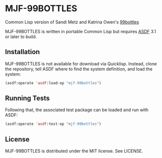 # MJF-99BOTTLES

Common Lisp version of Sandi Metz and Katrina Owen's
[99bottles](http://www.sandimetz.com/99bottles)

MJF-99BOTTLES is written in portable Common Lisp but
requires [ASDF](https://common-lisp.net/project/asdf/) 3.1 or later to
build.

## Installation

MJF-99BOTTLES is not available for download via Quicklisp. Instead,
clone the repository, tell ASDF where to find the system definition,
and load the system:

```lisp
(asdf:operate 'asdf:load-op "mjf-99bottles")
```

## Running Tests

Following that, the associated test package can be loaded and run
with ASDF:

```lisp
(asdf:operate 'asdf:test-op "mjf-99bottles")
```

## License

MJF-99BOTTLES is distributed under the MIT license. See LICENSE.
